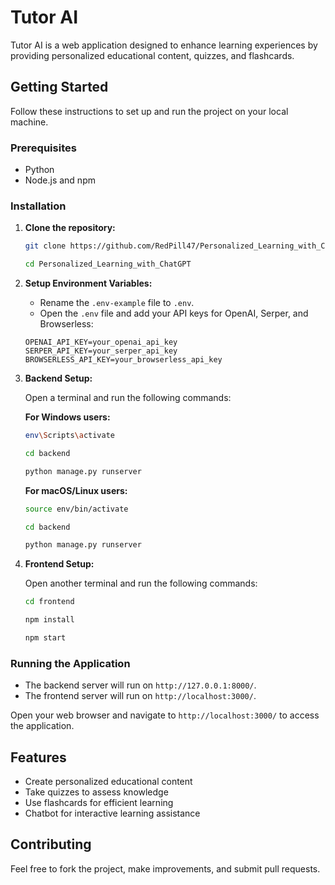 # Tutor AI

Tutor AI is a web application designed to enhance learning experiences by providing personalized educational content, quizzes, and flashcards.

## Getting Started

Follow these instructions to set up and run the project on your local machine.

### Prerequisites

- Python
- Node.js and npm

### Installation

1. **Clone the repository:**

    ```sh
    git clone https://github.com/RedPill47/Personalized_Learning_with_ChatGPT.git
    ```
    ```sh
    cd Personalized_Learning_with_ChatGPT
    ```

2. **Setup Environment Variables:**

    - Rename the `.env-example` file to `.env`.
    - Open the `.env` file and add your API keys for OpenAI, Serper, and Browserless:

    ```
    OPENAI_API_KEY=your_openai_api_key
    SERPER_API_KEY=your_serper_api_key
    BROWSERLESS_API_KEY=your_browserless_api_key
    ```

3. **Backend Setup:**

    Open a terminal and run the following commands:

    **For Windows users:**

    ```sh
    env\Scripts\activate
    ```
    ```sh
    cd backend
    ```
    ```sh
    python manage.py runserver
    ```

    **For macOS/Linux users:**

    ```sh
    source env/bin/activate
    ```
    ```sh
    cd backend
    ```
    ```sh
    python manage.py runserver
    ```

4. **Frontend Setup:**

    Open another terminal and run the following commands:

    ```sh
    cd frontend
    ```
    ```sh
    npm install
    ```
    ```sh
    npm start
    ```

### Running the Application

- The backend server will run on `http://127.0.0.1:8000/`.
- The frontend server will run on `http://localhost:3000/`.

Open your web browser and navigate to `http://localhost:3000/` to access the application.

## Features

- Create personalized educational content
- Take quizzes to assess knowledge
- Use flashcards for efficient learning
- Chatbot for interactive learning assistance

## Contributing

Feel free to fork the project, make improvements, and submit pull requests.
